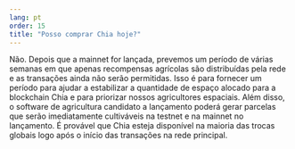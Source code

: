```yaml
---
lang: pt
order: 15
title: "Posso comprar Chia hoje?"
---
```


Não. Depois que a mainnet for lançada, prevemos um período de várias semanas em que apenas recompensas agrícolas são distribuídas pela rede e as transações ainda não serão permitidas. Isso é para fornecer um período para ajudar a estabilizar a quantidade de espaço alocado para a blockchain Chia e para priorizar nossos agricultores espaciais. Além disso, o software de agricultura candidato a lançamento poderá gerar parcelas que serão imediatamente cultiváveis na testnet e na mainnet no lançamento. É provável que Chia esteja disponível na maioria das trocas globais logo após o início das transações na rede principal.
